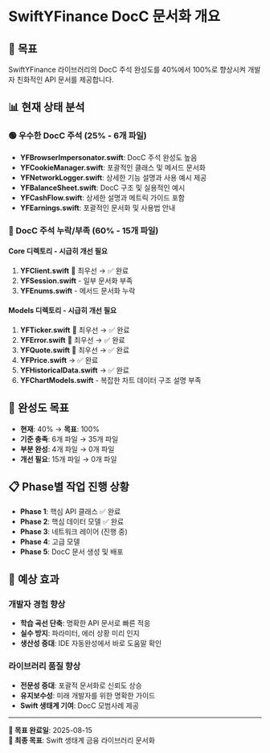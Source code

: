 # SwiftYFinance DocC 문서화 개요

## 🎯 목표

SwiftYFinance 라이브러리의 DocC 주석 완성도를 40%에서 100%로 향상시켜 개발자 친화적인 API 문서를 제공합니다.

## 📊 현재 상태 분석

### 🟢 우수한 DocC 주석 (25% - 6개 파일)
- **YFBrowserImpersonator.swift**: DocC 주석 완성도 높음
- **YFCookieManager.swift**: 포괄적인 클래스 및 메서드 문서화  
- **YFNetworkLogger.swift**: 상세한 기능 설명과 사용 예시 제공
- **YFBalanceSheet.swift**: DocC 구조 및 실용적인 예시
- **YFCashFlow.swift**: 상세한 설명과 메트릭 가이드 포함
- **YFEarnings.swift**: 포괄적인 문서화 및 사용법 안내

### 🔴 DocC 주석 누락/부족 (60% - 15개 파일)

#### Core 디렉토리 - 시급히 개선 필요
1. **YFClient.swift** 🚨 최우선 → ✅ 완료
2. **YFSession.swift** - 일부 문서화 부족
3. **YFEnums.swift** - 메서드 문서화 누락

#### Models 디렉토리 - 시급히 개선 필요  
1. **YFTicker.swift** 🚨 최우선 → ✅ 완료
2. **YFError.swift** 🚨 최우선 → ✅ 완료  
3. **YFQuote.swift** 🚨 최우선 → ✅ 완료
4. **YFPrice.swift** → ✅ 완료
5. **YFHistoricalData.swift** → ✅ 완료
6. **YFChartModels.swift** - 복잡한 차트 데이터 구조 설명 부족

## 🎯 완성도 목표

- **현재**: 40% → **목표**: 100%
- **기준 충족**: 6개 파일 → 35개 파일  
- **부분 완성**: 4개 파일 → 0개 파일
- **개선 필요**: 15개 파일 → 0개 파일

## 📋 Phase별 작업 진행 상황

- **Phase 1**: 핵심 API 클래스 ✅ 완료
- **Phase 2**: 핵심 데이터 모델 ✅ 완료  
- **Phase 3**: 네트워크 레이어 (진행 중)
- **Phase 4**: 고급 모델
- **Phase 5**: DocC 문서 생성 및 배포

## 🎯 예상 효과

### 개발자 경험 향상
- **학습 곡선 단축**: 명확한 API 문서로 빠른 적응
- **실수 방지**: 파라미터, 에러 상황 미리 인지
- **생산성 증대**: IDE 자동완성에서 바로 도움말 확인

### 라이브러리 품질 향상  
- **전문성 증대**: 포괄적 문서화로 신뢰도 상승
- **유지보수성**: 미래 개발자를 위한 명확한 가이드
- **Swift 생태계 기여**: DocC 모범사례 제공

---

**📅 목표 완료일**: 2025-08-15  
**🎯 최종 목표**: Swift 생태계 금융 라이브러리 문서화